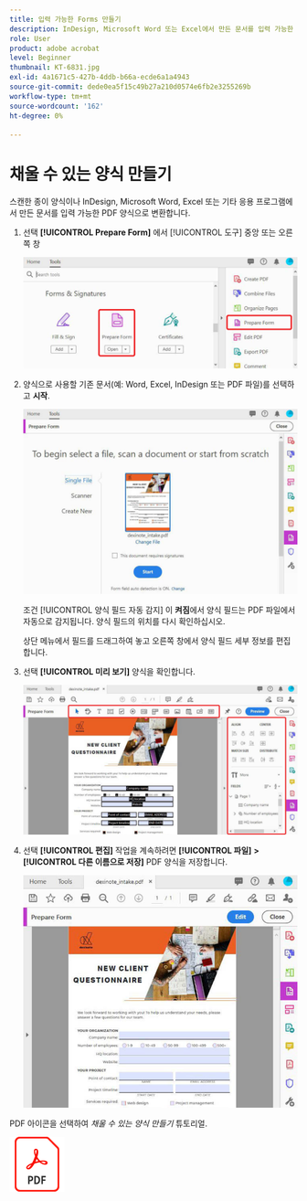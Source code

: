 ```yaml
---
title: 입력 가능한 Forms 만들기
description: InDesign, Microsoft Word 또는 Excel에서 만든 문서를 입력 가능한 PDF 양식으로 변환
role: User
product: adobe acrobat
level: Beginner
thumbnail: KT-6831.jpg
exl-id: 4a1671c5-427b-4ddb-b66a-ecde6a1a4943
source-git-commit: dede0ea5f15c49b27a210d0574e6fb2e3255269b
workflow-type: tm+mt
source-wordcount: '162'
ht-degree: 0%

---
```


# 채울 수 있는 양식 만들기

스캔한 종이 양식이나 InDesign, Microsoft Word, Excel 또는 기타 응용 프로그램에서 만든 문서를 입력 가능한 PDF 양식으로 변환합니다.

1. 선택 **[!UICONTROL Prepare Form]** 에서 [!UICONTROL 도구] 중앙 또는 오른쪽 창

   ![양식 1단계](../assets/Form_1.png)

1. 양식으로 사용할 기존 문서(예: Word, Excel, InDesign 또는 PDF 파일)를 선택하고 **시작**.

   ![양식 2단계](../assets/Form_2.png)

   조건 [!UICONTROL 양식 필드 자동 감지] 이 **켜짐**&#x200B;에서 양식 필드는 PDF 파일에서 자동으로 감지됩니다. 양식 필드의 위치를 다시 확인하십시오.

   상단 메뉴에서 필드를 드래그하여 놓고 오른쪽 창에서 양식 필드 세부 정보를 편집합니다.

1. 선택 **[!UICONTROL 미리 보기]** 양식을 확인합니다.

   ![양식 3단계](../assets/Form_3.png)

1. 선택 **[!UICONTROL 편집]** 작업을 계속하려면 **[!UICONTROL 파일]** **>** **[!UICONTROL 다른 이름으로 저장]** PDF 양식을 저장합니다.

   ![양식 4단계](../assets/Form_4.png)

PDF 아이콘을 선택하여 *채울 수 있는 양식 만들기* 튜토리얼.

[![다운로드 채울 수 있는 양식 만들기 자습서](../assets/acrobat_PDF_96.png)](../assets/AcrobatDCForms.pdf)
